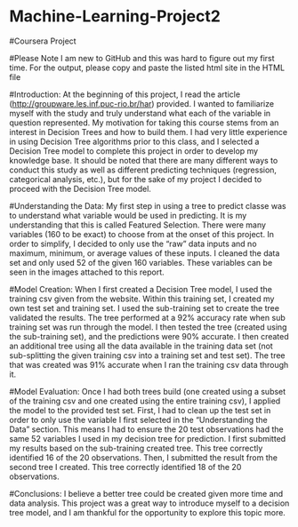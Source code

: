 # Machine-Learning-Project2

#Coursera Project

#Please Note
I am new to GitHub and this was hard to figure out my first time. For the output, please copy and paste the listed html site in the HTML file

#Introduction:
At the beginning of this project, I read the article (http://groupware.les.inf.puc-rio.br/har) provided. I wanted to familiarize myself with the study and truly understand what each of the variable in question represented. My motivation for taking this course stems from an interest in Decision Trees and how to build them. I had very little experience in using Decision Tree algorithms prior to this class, and I selected a Decision Tree model to complete this project in order to develop my knowledge base. It should be noted that there are many different ways to conduct this study as well as different predicting techniques (regression, categorical analysis, etc.), but for the sake of my project I decided to proceed with the Decision Tree model. 

#Understanding the Data:
My first step in using a tree to predict classe was to understand what variable would be used in predicting. It is my understanding that this is called Featured Selection. There were many variables (160 to be exact) to choose from at the onset of this project. In order to simplify, I decided to only use the “raw” data inputs and no maximum, minimum, or average values of these inputs. I cleaned the data set and only used 52 of the given 160 variables. These variables can be seen in the images attached to this report. 

#Model Creation:
When I first created a Decision Tree model, I used the training csv given from the website. Within this training set, I created my own test set and training set. I used the sub-training set to create the tree validated the results. The tree performed at a 92% accuracy rate when sub training set was run through the model. I then tested the tree (created using the sub-training set), and the predictions were 90% accurate. I then created an additional tree using all the data available in the training data set (not sub-splitting the given training csv into a training set and test set). The tree that was created was 91% accurate when I ran the training csv data through it. 

#Model Evaluation:
Once I had both trees build (one created using a subset of the training csv and one created using the entire training csv), I applied the model to the provided test set. First, I had to clean up the test set in order to only use the variable I first selected in the “Understanding the Data” section. This means I had to ensure the 20 test observations had the same 52 variables I used in my decision tree for prediction. 
I first submitted my results based on the sub-training created tree. This tree correctly identified 16 of the 20 observations. Then, I submitted the result from the second tree I created. This tree correctly identified 18 of the 20 observations.


#Conclusions:
I believe a better tree could be created given more time and data analysis. This project was a great way to introduce myself to a decision tree model, and I am thankful for the opportunity to explore this topic more. 

